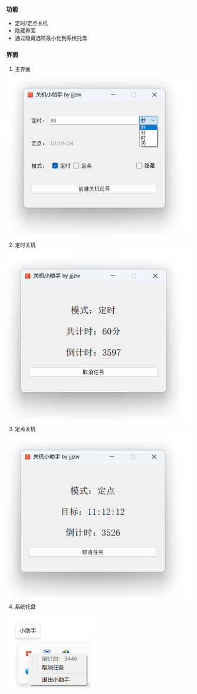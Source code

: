 ### 功能

+ 定时/定点关机
+ 隐藏界面
+ 通过隐藏选项最小化到系统托盘



### 界面

1. 主界面

![mainwindow.png](doc/mainwindow.png)

2. 定时关机

![timer1.png](doc/timer1.png)



3. 定点关机

![timer2.png](doc/timer2.png)



4. 系统托盘

![tray.png](doc/tray.png)


